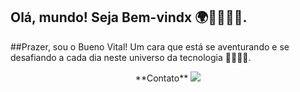 ## Olá, mundo! Seja Bem-vindx 🌍👋🏼🤙🏼.

##Prazer, sou o Bueno Vital! Um cara que está se aventurando e se desafiando a cada dia neste universo da tecnologia 👨🏼‍💻🧐.


<p align = 'center'>
    **Contato**
    <a href="https://www.linkedin.com/in/bueno-vital/">
    <img src="https://img.shields.io/badge/linkedin-%230077B5.svg?&style=for-the-badge&logo=linkedin&logoColor=white" /></a>
</p>

<!--
Atualmente estou aprendendo: Java, HTML, CSS, Git, GitHub e MySQL. 

Contato:
[![Linkedin Badge](https://img.shields.io/badge/-LinkedIn-blue?style=flat-square&logo=Linkedin&logoColor=white&link=https://www.linkedin.com/in/bueno-vital/)](https://www.linkedin.com/in/bueno-vital/)

- 🔭 I’m currently working on ...
- 🌱 I’m currently learning ...
- 👯 I’m looking to collaborate on ...
- 🤔 I’m looking for help with ...
- 💬 Ask me about ...
- 📫 How to reach me: ...
- 😄 Pronouns: ...
- ⚡ Fun fact: ...
-->
